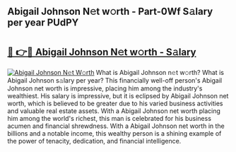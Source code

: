 ## Abigail Johnson N𝚎t w𝚘rth - Part-0Wf S𝚊lary per year PUdPY

# <h2><a href="http://gc4g0i3.nevu.top/?p=Abigail+Johnson">🔗 👉🔴 Abigail Johnson N𝚎t w𝚘rth - S𝚊lary</a></h2>

[![Abigail Johnson N𝚎t W𝚘rth](https://i.imgur.com/Oavwk0R.jpeg)](http://gc4g0i3.nevu.top/?p=Abigail+Johnson)
What is Abigail Johnson n𝚎t w𝚘rth? What is Abigail Johnson s𝚊lary per year?
This financially well-off person's Abigail Johnson net worth is impressive, placing him among the industry's wealthiest. His salary is impressive, but it is eclipsed by Abigail Johnson net worth, which is believed to be greater due to his varied business activities and valuable real estate assets. With a Abigail Johnson net worth placing him among the world's richest, this man is celebrated for his business acumen and financial shrewdness. With a Abigail Johnson net worth in the billions and a notable income, this wealthy person is a shining example of the power of tenacity, dedication, and financial intelligence.
